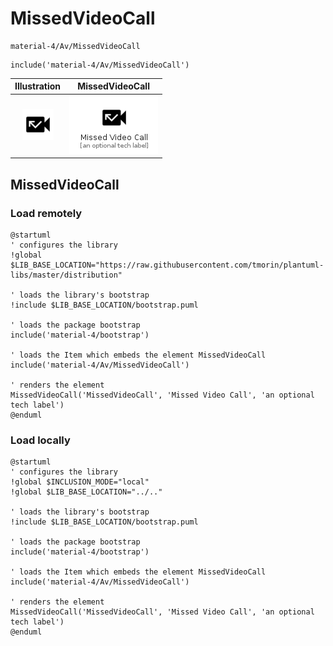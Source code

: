 # MissedVideoCall


```text
material-4/Av/MissedVideoCall
```

```text
include('material-4/Av/MissedVideoCall')
```



| Illustration | MissedVideoCall |
| :---: | :---: |
| ![illustration for Illustration](../../material-4/Av/MissedVideoCall.png) | ![illustration for MissedVideoCall](../../material-4/Av/MissedVideoCall.Local.png) |




## MissedVideoCall

### Load remotely
```plantuml
@startuml
' configures the library
!global $LIB_BASE_LOCATION="https://raw.githubusercontent.com/tmorin/plantuml-libs/master/distribution"

' loads the library's bootstrap
!include $LIB_BASE_LOCATION/bootstrap.puml

' loads the package bootstrap
include('material-4/bootstrap')

' loads the Item which embeds the element MissedVideoCall
include('material-4/Av/MissedVideoCall')

' renders the element
MissedVideoCall('MissedVideoCall', 'Missed Video Call', 'an optional tech label')
@enduml
```

### Load locally
```plantuml
@startuml
' configures the library
!global $INCLUSION_MODE="local"
!global $LIB_BASE_LOCATION="../.."

' loads the library's bootstrap
!include $LIB_BASE_LOCATION/bootstrap.puml

' loads the package bootstrap
include('material-4/bootstrap')

' loads the Item which embeds the element MissedVideoCall
include('material-4/Av/MissedVideoCall')

' renders the element
MissedVideoCall('MissedVideoCall', 'Missed Video Call', 'an optional tech label')
@enduml
```

